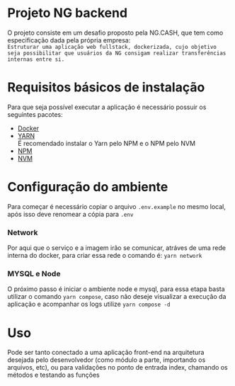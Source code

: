 # Projeto NG backend

O projeto consiste em um desafio proposto pela NG.CASH, que tem como especificação dada pela própria empresa:<br> `Estruturar uma aplicação web fullstack, dockerizada, cujo objetivo seja possibilitar que usuários da NG consigam realizar transferências internas entre si.`

# Requisitos básicos de instalação

Para que seja possível executar a aplicação é necessário possuir os seguintes pacotes:

-   [Docker](https://www.docker.com)
-   [YARN](https://classic.yarnpkg.com/lang/en/docs/install/#debian-stable)<br>
    É recomendado instalar o Yarn pelo NPM e o NPM pelo NVM
-   [NPM](https://docs.npmjs.com/downloading-and-installing-node-js-and-npm)
-   [NVM](https://github.com/nvm-sh/nvm)

# Configuração do ambiente

Para começar é necessário copiar o arquivo `.env.example` no mesmo local, após isso deve renomear a cópia para `.env`

### Network

Por aqui que o serviço e a imagem irão se comunicar, atráves de uma rede interna do docker, para criar essa rede o comando é: `yarn network`

### MYSQL e Node

O próximo passo é iniciar o ambiente node e mysql, para essa etapa basta utilizar o comando `yarn compose`, caso não deseje visualizar a execução da aplicação e acompanhar os logs utilize `yarn compose -d`

# Uso
Pode ser tanto conectado a uma aplicação front-end na arquitetura desejada pelo desenvolvedor (como módulo a parte, importando os arquivos, etc), ou para validações no ponto de entrada index, chamando os métodos e testando as funções
